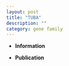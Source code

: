 ```yaml
---
layout: post
title: "TUBA"
description: ""
category: gene family
---
```


* **Information**  

* **Publication**  


